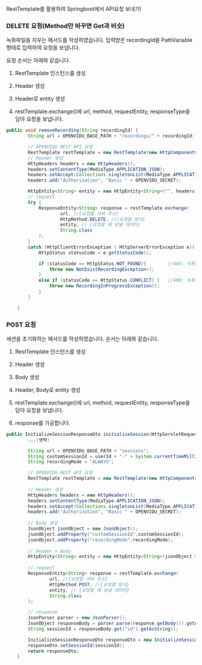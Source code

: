RestTemplate를 활용하여 Springboot에서 API요청 보내기!



### DELETE 요청(Method만 바꾸면 Get과 비슷)

녹화파일을 지우는 메서드를 작성하였습니다. 입력받은 recordingId을 PathVariable 형태로 입력하여 요청을 보냅니다.

요청 순서는 아래와 같습니다.

1. RestTemplate 인스턴스를 생성

2. Header 생성
3. Header로 entity 생성
4. restTemplate.exchange()에 url, method, requestEntity, responseType을 담아 요청을 보냅니다.

```java
public void removeRecording(String recordingId) {
        String url = OPENVIDU_BASE_PATH + "recordings/" + recordingId;

        // OPENVIDU REST API 요청
        RestTemplate restTemplate = new RestTemplate(new HttpComponentsClientHttpRequestFactory());
        // Header 생성
        HttpHeaders headers = new HttpHeaders();
        headers.setContentType(MediaType.APPLICATION_JSON);
        headers.setAccept(Collections.singletonList(MediaType.APPLICATION_JSON));
        headers.add("Authorization", "Basic " + OPENVIDU_SECRET);

        HttpEntity<String> entity = new HttpEntity<String>("", headers);
        // request
        try {
            ResponseEntity<String> response = restTemplate.exchange(
                    url, //{요청할 서버 주소}
                    HttpMethod.DELETE, //{요청할 방식}
                    entity, // {요청할 때 보낼 데이터}
                    String.class
            );
        }
        catch (HttpClientErrorException | HttpServerErrorException e){
            HttpStatus statusCode = e.getStatusCode();

            if (statusCode == HttpStatus.NOT_FOUND){        //404: 삭제할 녹황파일이 없는 경우
                throw new NotExistRecordingException();
            }
            else if (statusCode == HttpStatus.CONFLICT) {   //409: 녹화가 진행중인 경우
                throw new RecordingInProgressException();
            }
        }

    }
```





### POST 요청

세션을 초기화하는 메서드를 작성하였습니다. 순서는 아래와 같습니다.

1. RestTemplate 인스턴스를 생성

2. Header 생성
3. Body 생성
4. Header, Body로 entity 생성
5. restTemplate.exchange()에 url, method, requestEntity, responseType을 담아 요청을 보냅니다.
6. response를 가공합니다.

```java
public InitializeSessionResponseDto initializeSession(HttpServletRequest request){
        ...(생략)

        String url = OPENVIDU_BASE_PATH + "sessions";
        String customSessionId = userId + "-" + System.currentTimeMillis();
        String recordingMode = "ALWAYS";

        // OPENVIDU REST API 요청
        RestTemplate restTemplate = new RestTemplate(new HttpComponentsClientHttpRequestFactory());
        
        // Header 생성
        HttpHeaders headers = new HttpHeaders();
        headers.setContentType(MediaType.APPLICATION_JSON);
        headers.setAccept(Collections.singletonList(MediaType.APPLICATION_JSON));
        headers.add("Authorization", "Basic " + OPENVIDU_SECRET);
        
        // Body 생성
        JsonObject jsonObject = new JsonObject();
        jsonObject.addProperty("customSessionId",customSessionId);
        jsonObject.addProperty("recordingMode",recordingMode);
        
        // Header + Body
        HttpEntity<String> entity = new HttpEntity<String>(jsonObject.toString(), headers);
        
        // request
        ResponseEntity<String> response = restTemplate.exchange(
                url, //{요청할 서버 주소}
                HttpMethod.POST, //{요청할 방식}
                entity, // {요청할 때 보낼 데이터}
                String.class
        );

        // response
        JsonParser parser = new JsonParser();
        JsonObject responseBody = parser.parse(response.getBody()).getAsJsonObject();
        String sessionId = responseBody.get("id").getAsString();

        InitializeSessionResponseDto responseDto = new InitializeSessionResponseDto();
        responseDto.setSessionId(sessionId);
        return responseDto;
    }
```